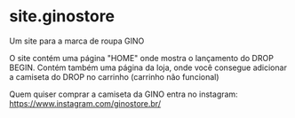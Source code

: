 # site.ginostore
Um site para a marca de roupa GINO

O site contém uma página "HOME" onde mostra o lançamento do DROP BEGIN. Contém também uma página da loja, onde você consegue adicionar a camiseta do DROP no carrinho (carrinho não funcional)

Quem quiser comprar a camiseta da GINO entra no instagram:
https://www.instagram.com/ginostore.br/
